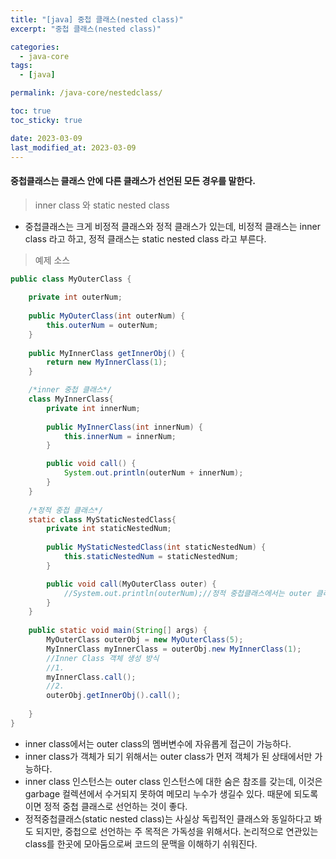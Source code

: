 ```yaml
---
title: "[java] 중첩 클래스(nested class)"
excerpt: "중첩 클래스(nested class)"

categories:
  - java-core
tags:
  - [java]

permalink: /java-core/nestedclass/

toc: true
toc_sticky: true

date: 2023-03-09
last_modified_at: 2023-03-09
---
```


#### 중첩클래스는 클래스 안에 다른 클래스가 선언된 모든 경우를 말한다. 

> inner class 와 static nested class

 - 중첩클래스는 크게 비정적 클래스와 정적 클래스가 있는데, 비정적 클래스는 inner class 라고 하고, 정적 클래스는 static nested class 라고 부른다.

> 예제 소스

```java
public class MyOuterClass {
	
	private int outerNum;
	
	public MyOuterClass(int outerNum) {
		this.outerNum = outerNum;
	}
	
	public MyInnerClass getInnerObj() {
		return new MyInnerClass(1);
	}

	/*inner 중첩 클래스*/
	class MyInnerClass{
		private int innerNum;
		
		public MyInnerClass(int innerNum) {
			this.innerNum = innerNum;
		}

		public void call() {
			System.out.println(outerNum + innerNum);
		}
	}
	
	/*정적 중첩 클래스*/
	static class MyStaticNestedClass{
		private int staticNestedNum;
		
		public MyStaticNestedClass(int staticNestedNum) {
			this.staticNestedNum = staticNestedNum;
		}

		public void call(MyOuterClass outer) {
			//System.out.println(outerNum);//정적 중첩클래스에서는 outer 클래스에 멤버변수에 접근할 수 없다.
		}
	}
	
	public static void main(String[] args) {
		MyOuterClass outerObj = new MyOuterClass(5);
		MyInnerClass myInnerClass = outerObj.new MyInnerClass(1);
		//Inner Class 객체 생성 방식
		//1.
		myInnerClass.call();
		//2.
		outerObj.getInnerObj().call();
		
	}
}
```

 - inner class에서는 outer class의 멤버변수에 자유롭게 접근이 가능하다. 
 - inner class가 객체가 되기 위해서는 outer class가 먼저 객체가 된 상태에서만 가능하다. 
 - inner class 인스턴스는 outer class 인스턴스에 대한 숨은 참조를 갖는데, 이것은 garbage 컬렉션에서 수거되지 못하여 메모리 누수가 생길수 있다.
 때문에 되도록이면 정적 중첩 클래스로 선언하는 것이 좋다.
 - 정적중첩클래스(static nested class)는 사실상 독립적인 클래스와 동일하다고 봐도 되지만, 중첩으로 선언하는 주 목적은 가독성을 위해서다. 논리적으로 연관있는 class를 
 한곳에 모아둠으로써 코드의 문맥을 이해하기 쉬워진다.
